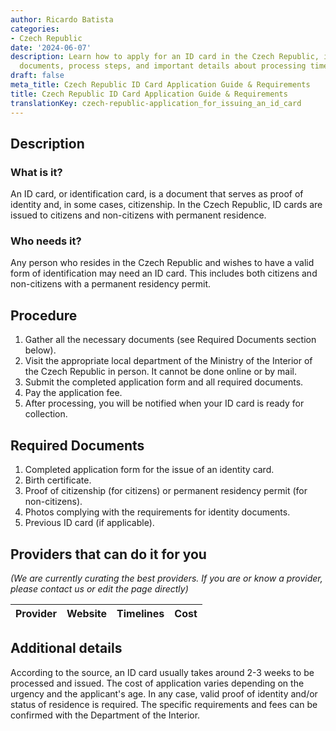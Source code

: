 ```yaml
---
author: Ricardo Batista
categories:
- Czech Republic
date: '2024-06-07'
description: Learn how to apply for an ID card in the Czech Republic, including required
  documents, process steps, and important details about processing time and costs.
draft: false
meta_title: Czech Republic ID Card Application Guide & Requirements
title: Czech Republic ID Card Application Guide & Requirements
translationKey: czech-republic-application_for_issuing_an_id_card
---
```



## Description
### What is it?
An ID card, or identification card, is a document that serves as proof of identity and, in some cases, citizenship. In the Czech Republic, ID cards are issued to citizens and non-citizens with permanent residence.

### Who needs it?
Any person who resides in the Czech Republic and wishes to have a valid form of identification may need an ID card. This includes both citizens and non-citizens with a permanent residency permit.

## Procedure
1. Gather all the necessary documents (see Required Documents section below).
2. Visit the appropriate local department of the Ministry of the Interior of the Czech Republic in person. It cannot be done online or by mail.
3. Submit the completed application form and all required documents.
4. Pay the application fee.
5. After processing, you will be notified when your ID card is ready for collection.

## Required Documents
1. Completed application form for the issue of an identity card.
2. Birth certificate.
3. Proof of citizenship (for citizens) or permanent residency permit (for non-citizens).
4. Photos complying with the requirements for identity documents.
5. Previous ID card (if applicable).

## Providers that can do it for you

_(We are currently curating the best providers. If you are or know a provider, please contact us or edit the page directly)_

| Provider        |     Website     |     Timelines    |       Cost      |
| --------------- | --------------- |  :-------------: | :-------------: |

## Additional details
According to the source, an ID card usually takes around 2-3 weeks to be processed and issued. The cost of application varies depending on the urgency and the applicant's age. In any case, valid proof of identity and/or status of residence is required. The specific requirements and fees can be confirmed with the Department of the Interior.